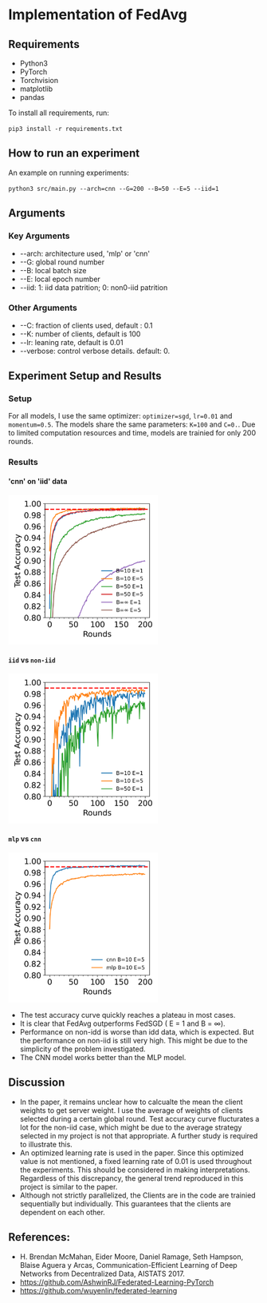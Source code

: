 # Implementation of FedAvg

## Requirements
- Python3
- PyTorch
- Torchvision
- matplotlib
- pandas
  
To install all requirements, run:

`pip3 install -r requirements.txt`

## How to run an experiment
An example on running experiments:

`python3 src/main.py --arch=cnn --G=200 --B=50 --E=5 --iid=1 `

## Arguments
### Key Arguments
- --arch: architecture used, 'mlp' or 'cnn'
- --G: global round number
- --B: local batch size
- --E: local epoch number
- --iid: 1: iid data patrition; 0: non0-iid patrition
### Other Arguments
- --C: fraction of clients used, default : 0.1
- --K: number of clients, default is 100
- --lr: leaning rate, default is 0.01
- --verbose: control verbose details. default: 0.


## Experiment Setup and Results
### Setup
For all models, I use the same optimizer: `optimizer=sgd`, `lr=0.01` and `momentum=0.5`. The models share the same parameters: `K=100` and `C=0.`. Due to limited computation resources and time, models are trainied for only 200 rounds. 


### Results
#### 'cnn' on 'iid' data

<img src="save/cnn-iid.png" alt="iid with cnn" width="300"/>

#### `iid` vs `non-iid`

<img src="save/cnn-non-iid.png" alt="nonidd with cnn" width="300"/>

#### `mlp` vs `cnn`

<img src="save/cnn-mlp.png" alt="cnn mlp comparison" width="300"/>

- The test accuracy curve quickly reaches a plateau in most cases.
- It is clear that FedAvg outperforms FedSGD ( E = 1 and B = $\infty$).
- Performance on non-idd is worse than idd data, which is expected. But the performance on non-iid is still very high. This might be due to the simplicity of the problem investigated. 
- The CNN model works better than the MLP model.

## Discussion

- In the paper, it remains unclear how to calcualte the mean the client weights to get server weight. I use the average of weights of clients selected during a certain global round. Test accuracy curve flucturates a lot for the non-iid case, which might be due to the average strategy selected in my project is not that appropriate. A further study is required to illustrate this.
- An optimized learning rate is used in the paper. Since this optimized value is not mentioned, a fixed learning rate of 0.01 is used throughout the experiments. This should be considered in making interpretations. Regardless of this discrepancy, the general trend reproduced in this project is similar to the paper. 
- Although not strictly parallelized, the Clients are in the code are trainied sequentially but individually. This guarantees that the clients are dependent on each other.

## References:
- H. Brendan McMahan, Eider Moore, Daniel Ramage, Seth Hampson, Blaise Aguera y Arcas, Communication-Efficient Learning of Deep Networks from Decentralized Data, AISTATS 2017.
- https://github.com/AshwinRJ/Federated-Learning-PyTorch
- https://github.com/wuyenlin/federated-learning